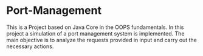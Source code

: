 # Port-Management

This is a Project based on Java Core in the OOPS fundamentals. In this project a simulation of a port management system is implemented. The main objective is to analyze the requests provided in input and carry out the necessary actions.
